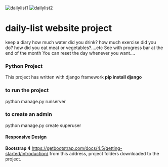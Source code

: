 ![dailylist1](https://user-images.githubusercontent.com/85527587/136814383-e086d99c-2d6c-4d9d-ba05-142b229e4353.png)
![dailylist2](https://user-images.githubusercontent.com/85527587/136814780-bd983ec6-af5f-4794-9804-c0c10ac6bb0d.png)
# daily-list website project
keep a diary
how much water did you drink?
how much exercise did you do?
how did you eat meat or vegetables?....etc
See with progress bar at the end of the month
You can reset the day whenever you want....
### Python Project
This project has written with django framework
**pip install django**
### to run the project
python manage.py runserver 
### to create an admin 
python manage.py create superuser

#### Responsive Design
**Bootstrap 4**
https://getbootstrap.com/docs/4.5/getting-started/introduction/
from this address, project folders downloaded to the project.
